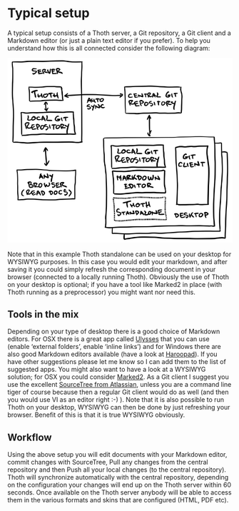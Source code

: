 # Typical setup
A typical setup consists of a Thoth server, a Git repository, a Git client and a Markdown editor (or just a plain text editor if you prefer).
To help you understand how this is all connected consider the following diagram:

![](images/Setup.png)

Note that in this example Thoth standalone can be used on your desktop for WYSIWYG purposes. In this case you would edit your markdown, and after saving it you could simply refresh the corresponding document in your browser (connected to a locally running Thoth). Obviously the use of Thoth on your desktop is optional; if you have a tool like Marked2 in place (with Thoth running as a preprocessor) you might want nor need this.

## Tools in the mix
Depending on your type of desktop there is a good choice of Markdown editors. For OSX there is a great app called [Ulysses](http://www.ulyssesapp.com) that you can use (enable ‘external folders’, enable ‘inline links’) and for Windows there are also good Markdown editors available (have a look at [Haroopad](http://pad.haroopress.com)). If you have other suggestions please let me know so I can add them to the list of suggested apps. You might also want to have a look at a WYSIWYG solution; for OSX you could consider [Marked2](http://marked2app.com). As a Git client I suggest you use the excellent [SourceTree from Atlassian](https://www.sourcetreeapp.com), unless you are a command line tiger of course because then a regular Git client would do as well (and then you would use VI as an editor right :-) ).
Note that it is also possible to run Thoth on your desktop, WYSIWYG can then be done by just refreshing your browser. Benefit of this is that it is true WYSIWYG obviously.

## Workflow
Using the above setup you will edit documents with your Markdown editor, commit changes with SourceTree, Pull any changes from the central repository and then Push all your local changes (to the central repository). Thoth will synchronize automatically with the central repository, depending on the configuration your changes will end up on the Thoth server within 60 seconds. Once available on the Thoth server anybody will be able to access them in the various formats and skins that are configured (HTML, PDF etc).